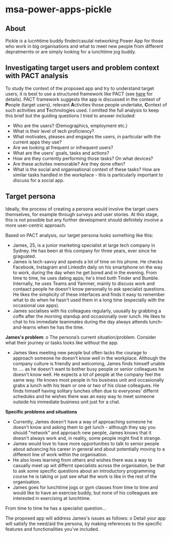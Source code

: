 # msa-power-apps-pickle

## About
Pickle is a lucnhtime buddy finder/casulal networking Power App for those who work in big organisations and what to meet new people from different depratmernts or are simply looking for a lunchtime jog buddy.

## Investigating target users and problem context with PACT analysis
To study the context of the proposed app and try to understand target users, it is best to use a structured framework like PACT (see [here](http://hci.ilikecake.ie/requirements/pact.htm) for details). PACT framework suggests the app is discussed in the context of **P**eople (target users), relevant **A**ctivities those people undertake, **C**ontext of such activities and **T**echnologies used. I omitted the full analysis to keep this brief but the guiding questions I tried to answer included:

* Who are the users? (Demographics, employment etc.)
* What is their level of tech proficiency?
* What motivates, pleases and engages the users, in particular with the current apps they use?
* Are we looking at frequent or infrequent users?
* What are the users' goals, tasks and actions?
* How are they currently performing those tasks? On what devices?
* Are these activites memorable? Are they done often?
* What is the social and organisational context of these tasks? How are similar tasks handled in the workplace - this is particularly important to discuss for a social app.

## Target persona
Ideally, the process of creating a persona would involve the target users themselves, for example through surveys and user stories. At this stage, this is not possible but any further development should definitely involve a more user-centric approach.

Based on PACT analysis, our target persona looks something like this:

* James, 25, is a junior marketing specialist at large tech company in Sydney. He has been at this company for three years, ever since he graguated. 
* James is tech-savvy and spends a lot of time on his phone. He checks Facebook, Instagram and LinkedIn daily on his smartphone on the way to work, during the day when he get bored and in the evening. From time to time, he uses dating apps; he's tried both Tinder and Bumble. Internally, he uses Teams and Yammer, mainly to discuss work and contaact people he doesn't know personally to ask specialist questions. He likes the simplicity of these interfaces and finds it easy to remember what to do when he hasn't used them in a long time (especially with the occasional use apps). 
* James socialises with his colleagues regularly, ususally by grabbing a coffe after the morning standup and occasionally over lunch. He likes to chat to his immediate teammates during the day always attends lunch-and-learns when he has the time.

**James's problem**: 
o The persona’s current situation/problem. Consider what their journey or tasks looks like without the app.

* James likes meeting new people but often lacks the courage to approach someone he doesn't know well in the workplace. Although the company culture is friendly and welcoming, James finds himself unable to .... as he doesn't want to bother busy people or senior colleagues he doesn't know well. He expects a lot of people at the company feel the same way. He knows most people in his business unit and occasionally grabs a lunch with his team or one or two of his close colleagues. He finds himself having solitary lunches often due to everyones' differnt schedules and he wishes there was an easy way to meet someone outside his immediate business unit just for a chat. 

**Specific problems and situations**

* Currently, James doesn't have a way of approaching someone he doesn't know and asking them to get lunch - although they say you should "network" and approach new people, James knows that it doesn't always work and, in reality, some people might find it strange.
* James would love to have more opportunities to talk to senior people about advancing his career in general and about potentially moving to a different line of work within the organisation.
* He also loves learning from others and wishes there was a way to casually meet up wit differnt specialists across the organisation, be that to ask some specific questions about an introductory programming course he is taking or just see what the work is like in the rest of the organisation.
* James goes for lunchtime jogs or gym classes from time to time and would like to have an exercise buddy, but none of his colleagues are interested in exercising at lunchtime.

From time to time he has a specialist question...


The proposed app will address James's issues as follows:
o Detail your app will satisfy the need/aid the persona, by making references to the specific features and functionalities you’ve included.

